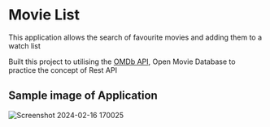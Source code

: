 # Movie List
<p>This application allows the search of favourite movies and adding them to a watch list</p>
<p>Built this project to utilising the <a href="https://www.omdbapi.com/">OMDb API</a>, Open Movie Database to practice the concept of Rest API</p>

## Sample image of Application
![Screenshot 2024-02-16 170025](https://github.com/Aaron-k12/Movie-List/assets/107159092/f50f32e8-419f-44d3-886d-7f77f543dd62)
